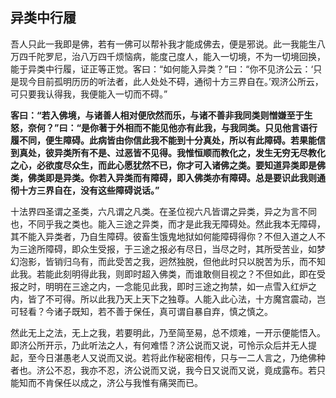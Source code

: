 ## 异类中行履

吾人只此一我即是佛，若有一佛可以帮补我才能成佛去，便是邪说。此一我能生八万四千陀罗尼，治八万四千烦恼病，能度己度人，能入一切境，不为一切境回换，能于异类中行履，证正等正觉。客曰：“如何能入异类？”曰：“你不见济公云：‘只是现今目前孤明历历的听法者，此人处处不碍，通彻十方三界自在。’观济公所云，可只要我认得我，我便能入一切而不碍。”

__客曰：“若入佛境，与诸善人相对便欣然而乐，与诸不善非我同类则憎嫌至于生怒，奈何？”曰：“是你著于外相而不能见他亦有此我，与我同类。只见他言语行履不同，便生障碍。此病皆由你信此我不能到十分真处，所以有此障碍。若果能信到真处，彼异类所有不是、过恶皆不见得。我惟恒顺而教化之，发生无穷无尽教化之心，必欲度尽众生，而此心愿犹然不已，你才可入诸佛之类。要知道异类即是佛类，佛类即是异类。你若入异类而有障碍，即入佛类亦有障碍。总是要识此我则通彻十方三界自在，没有这些障碍说话。”__  

十法界四圣谓之圣类，六凡谓之凡类。在圣位视六凡皆谓之异类，异之为言不同也，不同乎我之类也。能入三途之异类，而才是此我无障碍处。然此我本无障碍，其不能入异类者，乃自生障碍。彼畜生饿鬼地狱如何能障碍得你？不但入道之人不为三途所障碍，即众生受报，于三途之报必有尽日，当尽之时，其所受苦业，如梦幻泡影，皆销归乌有，而此受苦之我，迥然独脱，但他此时只以脱苦为乐，而不知此我。若能此刻明得此我，则即时超入佛类，而谁敢侧目视之？不但如此，即在受报之时，明明在三途之内，一念能见此我，即时三途之拘禁，如一点雪入红炉之内，皆了不可得。所以此我乃天上天下之独尊。人能入此心法，十方魔宫震动，岂可轻看？今诸子既知，若不善于保任，真可谓自暴自弃，慎之慎之。

然此无上之法，无上之我，若要明此，乃至简至易，总不烦难，一开示便能悟入。即济公所开示，乃此听法之人，有何难悟？济公说而又说，可怜示众后并无人提起，至今日湛愚老人又说而又说。若将此作秘密相传，只与一二人言之，乃绝佛种者也。济公不忍，我亦不忍，济公说而又说，我今日又说而又说，竟成露布。若只能知而不肯保任以成之，济公与我惟有痛哭而已。
